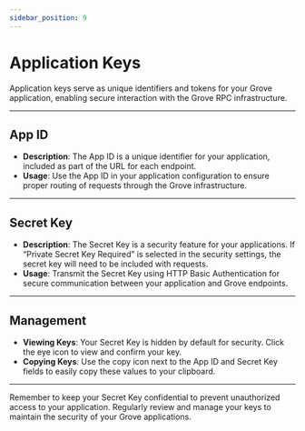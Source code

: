 ```yaml
---
sidebar_position: 9
---
```


# Application Keys

Application keys serve as unique identifiers and tokens for your Grove application, enabling secure interaction with the Grove RPC infrastructure.

---

## App ID

- **Description**: The App ID is a unique identifier for your application, included as part of the URL for each endpoint.
- **Usage**: Use the App ID in your application configuration to ensure proper routing of requests through the Grove infrastructure.

---

## Secret Key

- **Description**: The Secret Key is a security feature for your applications. If “Private Secret Key Required” is selected in the security settings, the secret key will need to be included with requests.
- **Usage**: Transmit the Secret Key using HTTP Basic Authentication for secure communication between your application and Grove endpoints.

---

## Management

- **Viewing Keys**: Your Secret Key is hidden by default for security. Click the eye icon to view and confirm your key.
- **Copying Keys**: Use the copy icon next to the App ID and Secret Key fields to easily copy these values to your clipboard.

---

Remember to keep your Secret Key confidential to prevent unauthorized access to your application. Regularly review and manage your keys to maintain the security of your Grove applications.
